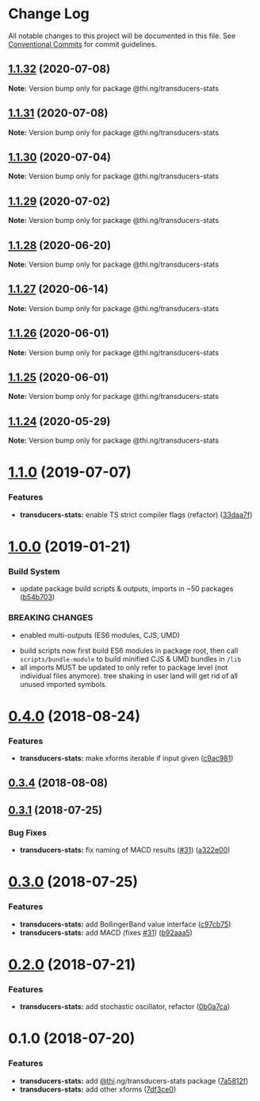# Change Log

All notable changes to this project will be documented in this file.
See [Conventional Commits](https://conventionalcommits.org) for commit guidelines.

## [1.1.32](https://github.com/thi-ng/umbrella/compare/@thi.ng/transducers-stats@1.1.31...@thi.ng/transducers-stats@1.1.32) (2020-07-08)

**Note:** Version bump only for package @thi.ng/transducers-stats





## [1.1.31](https://github.com/thi-ng/umbrella/compare/@thi.ng/transducers-stats@1.1.30...@thi.ng/transducers-stats@1.1.31) (2020-07-08)

**Note:** Version bump only for package @thi.ng/transducers-stats





## [1.1.30](https://github.com/thi-ng/umbrella/compare/@thi.ng/transducers-stats@1.1.29...@thi.ng/transducers-stats@1.1.30) (2020-07-04)

**Note:** Version bump only for package @thi.ng/transducers-stats





## [1.1.29](https://github.com/thi-ng/umbrella/compare/@thi.ng/transducers-stats@1.1.28...@thi.ng/transducers-stats@1.1.29) (2020-07-02)

**Note:** Version bump only for package @thi.ng/transducers-stats





## [1.1.28](https://github.com/thi-ng/umbrella/compare/@thi.ng/transducers-stats@1.1.27...@thi.ng/transducers-stats@1.1.28) (2020-06-20)

**Note:** Version bump only for package @thi.ng/transducers-stats





## [1.1.27](https://github.com/thi-ng/umbrella/compare/@thi.ng/transducers-stats@1.1.26...@thi.ng/transducers-stats@1.1.27) (2020-06-14)

**Note:** Version bump only for package @thi.ng/transducers-stats





## [1.1.26](https://github.com/thi-ng/umbrella/compare/@thi.ng/transducers-stats@1.1.25...@thi.ng/transducers-stats@1.1.26) (2020-06-01)

**Note:** Version bump only for package @thi.ng/transducers-stats





## [1.1.25](https://github.com/thi-ng/umbrella/compare/@thi.ng/transducers-stats@1.1.24...@thi.ng/transducers-stats@1.1.25) (2020-06-01)

**Note:** Version bump only for package @thi.ng/transducers-stats





## [1.1.24](https://github.com/thi-ng/umbrella/compare/@thi.ng/transducers-stats@1.1.23...@thi.ng/transducers-stats@1.1.24) (2020-05-29)

**Note:** Version bump only for package @thi.ng/transducers-stats





# [1.1.0](https://github.com/thi-ng/umbrella/compare/@thi.ng/transducers-stats@1.0.19...@thi.ng/transducers-stats@1.1.0) (2019-07-07)

### Features

* **transducers-stats:** enable TS strict compiler flags (refactor) ([33daa7f](https://github.com/thi-ng/umbrella/commit/33daa7f))

# [1.0.0](https://github.com/thi-ng/umbrella/compare/@thi.ng/transducers-stats@0.4.23...@thi.ng/transducers-stats@1.0.0) (2019-01-21)

### Build System

* update package build scripts & outputs, imports in ~50 packages ([b54b703](https://github.com/thi-ng/umbrella/commit/b54b703))

### BREAKING CHANGES

* enabled multi-outputs (ES6 modules, CJS, UMD)

- build scripts now first build ES6 modules in package root, then call
  `scripts/bundle-module` to build minified CJS & UMD bundles in `/lib`
- all imports MUST be updated to only refer to package level
  (not individual files anymore). tree shaking in user land will get rid of
  all unused imported symbols.

<a name="0.4.0"></a>
# [0.4.0](https://github.com/thi-ng/umbrella/compare/@thi.ng/transducers-stats@0.3.4...@thi.ng/transducers-stats@0.4.0) (2018-08-24)

### Features

* **transducers-stats:** make xforms iterable if input given ([c9ac981](https://github.com/thi-ng/umbrella/commit/c9ac981))

<a name="0.3.4"></a>
## [0.3.4](https://github.com/thi-ng/umbrella/compare/@thi.ng/transducers-stats@0.3.3...@thi.ng/transducers-stats@0.3.4) (2018-08-08)

<a name="0.3.1"></a>
## [0.3.1](https://github.com/thi-ng/umbrella/compare/@thi.ng/transducers-stats@0.3.0...@thi.ng/transducers-stats@0.3.1) (2018-07-25)

### Bug Fixes

* **transducers-stats:** fix naming of MACD results ([#31](https://github.com/thi-ng/umbrella/issues/31)) ([a322e00](https://github.com/thi-ng/umbrella/commit/a322e00))

<a name="0.3.0"></a>
# [0.3.0](https://github.com/thi-ng/umbrella/compare/@thi.ng/transducers-stats@0.2.0...@thi.ng/transducers-stats@0.3.0) (2018-07-25)

### Features

* **transducers-stats:** add BollingerBand value interface ([c97cb75](https://github.com/thi-ng/umbrella/commit/c97cb75))
* **transducers-stats:** add MACD (fixes [#31](https://github.com/thi-ng/umbrella/issues/31)) ([b92aaa5](https://github.com/thi-ng/umbrella/commit/b92aaa5))

<a name="0.2.0"></a>
# [0.2.0](https://github.com/thi-ng/umbrella/compare/@thi.ng/transducers-stats@0.1.0...@thi.ng/transducers-stats@0.2.0) (2018-07-21)

### Features

* **transducers-stats:** add stochastic oscillator, refactor ([0b0a7ca](https://github.com/thi-ng/umbrella/commit/0b0a7ca))

<a name="0.1.0"></a>
# 0.1.0 (2018-07-20)

### Features

* **transducers-stats:** add [@thi](https://github.com/thi).ng/transducers-stats package ([7a5812f](https://github.com/thi-ng/umbrella/commit/7a5812f))
* **transducers-stats:** add other xforms ([7df3ce0](https://github.com/thi-ng/umbrella/commit/7df3ce0))
